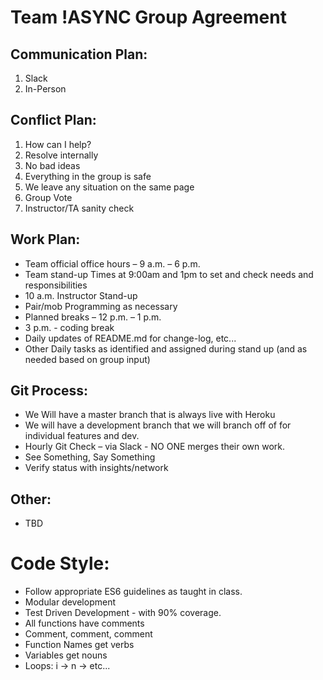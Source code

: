 # Team !ASYNC Group Agreement

## Communication Plan:
1. Slack
2. In-Person
 
## Conflict Plan:
1. How can I help?
2. Resolve internally
3. No bad ideas
4. Everything in the group is safe
5. We leave any situation on the same page
6. Group Vote
7. Instructor/TA sanity check
 
## Work Plan:
* Team official office hours – 9 a.m. – 6 p.m.
* Team stand-up Times at 9:00am and 1pm to set and check needs and responsibilities
* 10 a.m. Instructor Stand-up
* Pair/mob Programming as necessary
* Planned breaks – 12 p.m. – 1 p.m.
* 3 p.m. - coding break
* Daily updates of README.md for change-log, etc...
* Other Daily tasks as identified and assigned during stand up (and as needed based on group input)
 
## Git Process:
- We Will have a master branch that is always live with Heroku
- We will have a development branch that we will branch off of for individual features and dev.
- Hourly Git Check – via Slack - NO ONE merges their own work.
- See Something, Say Something
- Verify status with insights/network
 
## Other:
- TBD
 
# Code Style:
* Follow appropriate ES6 guidelines as taught in class.
* Modular development
*  Test Driven Development - with 90% coverage.
* All functions have comments
* Comment, comment, comment
* Function Names get verbs
* Variables get nouns
* Loops: i -> n -> etc...

